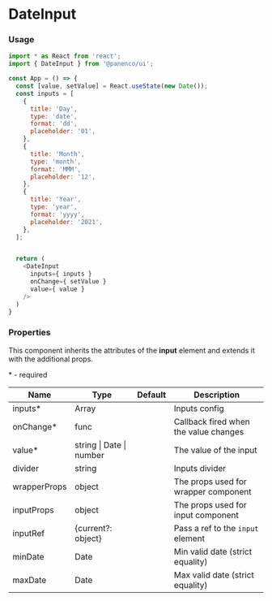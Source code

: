 # DateInput

### Usage

```js
import * as React from 'react';
import { DateInput } from '@panenco/ui';

const App = () => {
  const [value, setValue] = React.useState(new Date());
  const inputs = [
    {
      title: 'Day',
      type: 'date',
      format: 'dd',
      placeholder: '01',
    },
    {
      title: 'Month',
      type: 'month',
      format: 'MMM',
      placeholder: '12',
    },
    {
      title: 'Year',
      type: 'year',
      format: 'yyyy',
      placeholder: '2021',
    },
  ];


  return (
    <DateInput
      inputs={ inputs }
      onChange={ setValue }
      value={ value }
    />
  )
}
```

### Properties

This component inherits the attributes of the **input** element and extends it with the additional props.

&#42; - required

|Name        | Type                            | Default | Description   |
|------------|---------------------------------|---------|---------------|
|inputs*     | Array<InputProps>               |         | Inputs config  |
|onChange*   | func                            |         | Callback fired when the value changes|
|value*      | string &#124; Date &#124; number|         | The value of the input|
|divider     | string                          |         | Inputs divider |
|wrapperProps| object                          |         | The props used for wrapper component|
|inputProps  | object                          |         | The props used for input component|
|inputRef    | {current?: object}              |         | Pass a ref to the `input` element|
|minDate     | Date                            |         | Min valid date (strict equality) |
|maxDate     | Date                            |         | Max valid date (strict equality) |


